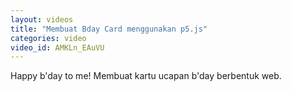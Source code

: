 ```yaml
---
layout: videos
title: "Membuat Bday Card menggunakan p5.js"
categories: video
video_id: AMKLn_EAuVU
---
```

Happy b'day to me! Membuat kartu ucapan b'day berbentuk web.